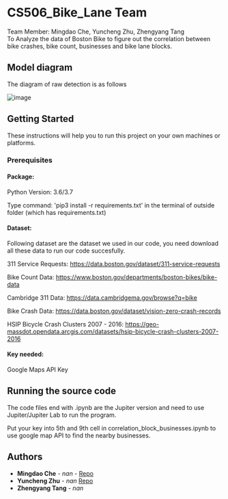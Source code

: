 # CS506_Bike_Lane Team
Team Member: Mingdao Che, Yuncheng Zhu, Zhengyang Tang <br>
To Analyze the data of Boston Bike to figure out the correlation between bike crashes, bike count, businesses and bike lane blocks.<br>

## Model diagram

The diagram of raw detection is as follows

![image](...) 


## Getting Started

These instructions will help you to run this project on your own machines or platforms.

### Prerequisites

#### Package:
Python Version: 3.6/3.7<br>		

Type command: 'pip3 install -r requirements.txt' in the terminal of outside folder (which has requirements.txt)

#### Dataset:
Following dataset are the dataset we used in our code, you need download all these data to run our code succesfully.

311 Service Requests: https://data.boston.gov/dataset/311-service-requests

Bike Count Data: https://www.boston.gov/departments/boston-bikes/bike-data

Cambridge 311 Data: https://data.cambridgema.gov/browse?q=bike

Bike Crash Data: https://data.boston.gov/dataset/vision-zero-crash-records

HSIP Bicycle Crash Clusters 2007 - 2016: https://geo-massdot.opendata.arcgis.com/datasets/hsip-bicycle-crash-clusters-2007-2016

#### Key needed: 
Google Maps API Key<br>

## Running the source code
The code files end with .ipynb are the Jupiter version and need to use Jupiter/Jupiter Lab to run the program.

Put your key into 5th and 9th cell in correlation_block_businesses.ipynb to use google map API to find the nearby businesses.

## Authors

* **Mingdao Che** - *nan* - [Repo](https://github.com/mdche001/)
* **Yuncheng Zhu** - *nan* [Repo](https://github.com/YanzuWuu)
* **Zhengyang Tang** - *nan*
